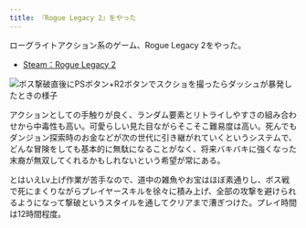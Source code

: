 ```yaml
---
title: 『Rogue Legacy 2』をやった
---
```

ローグライトアクション系のゲーム、Rogue Legacy 2をやった。

*   [Steam：Rogue Legacy 2](https://store.steampowered.com/app/1253920/Rogue_Legacy_2/?l=japanese)

![](https://lh3.googleusercontent.com/docs/ADP-6oG1-lF2Y69Bt1tkIfxZ1Yw96qyrfi6daVDFrpbiMWU2IMDbrhai7nEMczYrN9zZf3pBrDxgGnpzcmd9kUIc0zoRrndgYTNsMVcnR0vcZBGx759fMZiB0DUVIUZwYM6ezSGPaSCiUV61zCn_AKVumA2O6qj6UJc6ql9-M9LIJQVp26vVRuniwWw--T1I-BT9pmXnSef5OzhPyTpzlwgVUOBwuEVrqc7o4IBT5ZuEGMUoc18Zpqic1Tx3QMpRNdxasUpurbdYE7w1P3yK5UJckqko31frO1awhPVgyhc4EG3iYeblxHVUhs8SmonkwOVi-ixmFtVfCsanWprwIN8JV8NjfhVRfQ9VKcTe1P6l1xqCapWvxAvGWo5GJW6Nv8JToQCYr3Wyv335o4OKU9K4A_OGNadOCBvc5Zeg0b5h24WHSAixyIEMZRPAc29NQfqavnz5r9ygIJrIs9C_aTkb8zFWh0N0bWk3CuUK7paQPSWiG2kCoSv5uw7LMJWqvxU0oMPBhJPt1jkYyLxwZ3nEuR2COBZQtxw6oBNWdwR-nGcRiLu-CrQL51nAJgMUZEwU6-46FapPYVR1BXhghvNqvTu35mLhvrbJE3ea6-7JnqVHq8xowov7b0s9kEXbsPfsTM9ykuU0KN21J49zQ-rf-gzl-UVb09sqVUc48rBIk2DofMKrW-Nb3BEzvc61V1xwgIwQkwT4Gb-OKwMzvhfkM4pkZn3rGNSDCVYl582vzye-hoMfiiiV-nvEmIJ-EnEnu9ODazICSnMI0xscL5cJaW7QepVO2ZGz4tlXtXDAryNaUD_u51sApWJD3Dk0pY9sMROzZdCwvRQR0LSCoygfnrh0vqqSyrbmLLxN-ut4euWEdigEGfqFVethi8OsKAfu_SFunv-uFpdL51hHLHRw4Rr-rh0lQTBjtht21tDfqNGD5tABXTrS3gI8BJJNiiNxvI8HZtPPd5lfyROHYH2lORZqZQ6rL1rxra-O486YaKi6vnTpVcWsvrDasuE2nD00cSjd8TrPINpkvL-wCJ35BLZ54ec_ENWm3ZtXL77pYXy5E_3NtGLm3FI4uCO5IEsSNw98vBnt3AuNtajasvvooV9YHKq_cqt04Cu55XbEsgRtJsVzJ_gtIXku4W3CbudNHk5qvhD5_iGhDktmQS5GpRxl-nh8g-BP10Afn3lDHMloAaugV88GrdUrzaM6VWzGta5HYQ6l9Ct-IiAeYjRfvjmoQaCg68JHFJ5LoezsbFJkGNa9LA "ボス撃破直後にPSボタン+R2ボタンでスクショを撮ったらダッシュが暴発したときの様子")

アクションとしての手触りが良く、ランダム要素とリトライしやすさの組み合わせから中毒性も高い。可愛らしい見た目ながらそこそこ難易度は高い。死んでもダンジョン探索時のお金などが次の世代に引き継がれていくというシステムで、どんな冒険をしても基本的に無駄になることがなく、将来バキバキに強くなった末裔が無双してくれるかもしれないという希望が常にある。

とはいえLv上げ作業が苦手なので、道中の雑魚やお宝はほぼ素通りし、ボス戦で死にまくりながらプレイヤースキルを徐々に積み上げ、全部の攻撃を避けられるようになって撃破というスタイルを通してクリアまで漕ぎつけた。プレイ時間は12時間程度。
